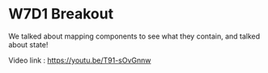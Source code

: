 # W7D1 Breakout

We talked about mapping components to see what they contain, and talked about state!

Video link : https://youtu.be/T91-sOvGnnw